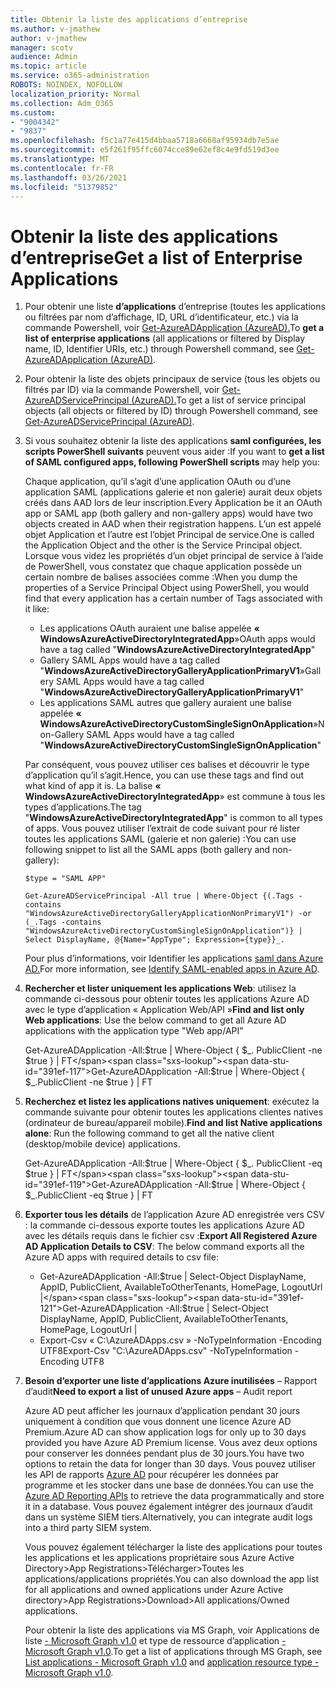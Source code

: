 ```yaml
---
title: Obtenir la liste des applications d’entreprise
ms.author: v-jmathew
author: v-jmathew
manager: scotv
audience: Admin
ms.topic: article
ms.service: o365-administration
ROBOTS: NOINDEX, NOFOLLOW
localization_priority: Normal
ms.collection: Adm_O365
ms.custom:
- "9004342"
- "9837"
ms.openlocfilehash: f5c1a77e415d4bbaa5718a6668af95934db7e5ae
ms.sourcegitcommit: e5f261f95ffc6074cce89e62ef8c4e9fd519d3ee
ms.translationtype: MT
ms.contentlocale: fr-FR
ms.lasthandoff: 03/26/2021
ms.locfileid: "51379852"
---
```

# <a name="get-a-list-of-enterprise-applications"></a><span data-ttu-id="391ef-102">Obtenir la liste des applications d’entreprise</span><span class="sxs-lookup"><span data-stu-id="391ef-102">Get a list of Enterprise Applications</span></span>

1. <span data-ttu-id="391ef-103">Pour obtenir une liste **d’applications** d’entreprise (toutes les applications ou filtrées par nom d’affichage, ID, URL d’identificateur, etc.) via la commande Powershell, voir [Get-AzureADApplication (AzureAD).](https://docs.microsoft.com/powershell/module/azuread/get-azureadapplication)</span><span class="sxs-lookup"><span data-stu-id="391ef-103">To **get a list of enterprise applications** (all applications or filtered by Display name, ID, Identifier URIs, etc.) through Powershell command, see [Get-AzureADApplication (AzureAD)](https://docs.microsoft.com/powershell/module/azuread/get-azureadapplication).</span></span>
2. <span data-ttu-id="391ef-104">Pour obtenir la liste des objets principaux de service (tous les objets ou filtrés par ID) via la commande Powershell, voir [Get-AzureADServicePrincipal (AzureAD).](https://docs.microsoft.com/powershell/module/azuread/get-azureadserviceprincipal)</span><span class="sxs-lookup"><span data-stu-id="391ef-104">To get a list of service principal objects (all objects or filtered by ID) through Powershell command, see [Get-AzureADServicePrincipal (AzureAD)](https://docs.microsoft.com/powershell/module/azuread/get-azureadserviceprincipal).</span></span>
3. <span data-ttu-id="391ef-105">Si vous souhaitez obtenir la liste des applications **saml configurées, les scripts PowerShell suivants** peuvent vous aider :</span><span class="sxs-lookup"><span data-stu-id="391ef-105">If you want to **get a list of SAML configured apps, following PowerShell scripts** may help you:</span></span>

    <span data-ttu-id="391ef-106">Chaque application, qu’il s’agit d’une application OAuth ou d’une application SAML (applications galerie et non galerie) aurait deux objets créés dans AAD lors de leur inscription.</span><span class="sxs-lookup"><span data-stu-id="391ef-106">Every Application be it an OAuth app or SAML app (both gallery and non-gallery apps) would have two objects created in AAD when their registration happens.</span></span> <span data-ttu-id="391ef-107">L’un est appelé objet Application et l’autre est l’objet Principal de service.</span><span class="sxs-lookup"><span data-stu-id="391ef-107">One is called the Application Object and the other is the Service Principal object.</span></span> <span data-ttu-id="391ef-108">Lorsque vous videz les propriétés d’un objet principal de service à l’aide de PowerShell, vous constatez que chaque application possède un certain nombre de balises associées comme :</span><span class="sxs-lookup"><span data-stu-id="391ef-108">When you dump the properties of a Service Principal Object using PowerShell, you would find that every application has a certain number of Tags associated with it like:</span></span>

    - <span data-ttu-id="391ef-109">Les applications OAuth auraient une balise appelée **« WindowsAzureActiveDirectoryIntegratedApp**»</span><span class="sxs-lookup"><span data-stu-id="391ef-109">OAuth apps would have a tag called "**WindowsAzureActiveDirectoryIntegratedApp**"</span></span>
    - <span data-ttu-id="391ef-110">Gallery SAML Apps would have a tag called "**WindowsAzureActiveDirectoryGalleryApplicationPrimaryV1**»</span><span class="sxs-lookup"><span data-stu-id="391ef-110">Gallery SAML Apps would have a tag called "**WindowsAzureActiveDirectoryGalleryApplicationPrimaryV1**"</span></span>
    - <span data-ttu-id="391ef-111">Les applications SAML autres que gallery auraient une balise appelée **« WindowsAzureActiveDirectoryCustomSingleSignOnApplication**»</span><span class="sxs-lookup"><span data-stu-id="391ef-111">Non-Gallery SAML Apps would have a tag called "**WindowsAzureActiveDirectoryCustomSingleSignOnApplication**"</span></span>

    <span data-ttu-id="391ef-112">Par conséquent, vous pouvez utiliser ces balises et découvrir le type d’application qu’il s’agit.</span><span class="sxs-lookup"><span data-stu-id="391ef-112">Hence, you can use these tags and find out what kind of app it is.</span></span> <span data-ttu-id="391ef-113">La balise **« WindowsAzureActiveDirectoryIntegratedApp**» est commune à tous les types d’applications.</span><span class="sxs-lookup"><span data-stu-id="391ef-113">The tag "**WindowsAzureActiveDirectoryIntegratedApp**" is common to all types of apps.</span></span> <span data-ttu-id="391ef-114">Vous pouvez utiliser l’extrait de code suivant pour ré lister toutes les applications SAML (galerie et non galerie) :</span><span class="sxs-lookup"><span data-stu-id="391ef-114">You can use following snippet to list all the SAML apps (both gallery and non-gallery):</span></span>

    `$type = "SAML APP"`

    `Get-AzureADServicePrincipal -All true | Where-Object {(.Tags -contains "WindowsAzureActiveDirectoryGalleryApplicationNonPrimaryV1") -or (_.Tags -contains "WindowsAzureActiveDirectoryCustomSingleSignOnApplication")} | Select DisplayName, @{Name="AppType"; Expression={type}}_.`

    <span data-ttu-id="391ef-115">Pour plus d’informations, voir Identifier les applications [saml dans Azure AD.](https://docs.microsoft.com/answers/questions/24259/identify-saml-enabled-apps-in-azure-ad.html)</span><span class="sxs-lookup"><span data-stu-id="391ef-115">For more information, see [Identify SAML-enabled apps in Azure AD](https://docs.microsoft.com/answers/questions/24259/identify-saml-enabled-apps-in-azure-ad.html).</span></span>

4. <span data-ttu-id="391ef-116">**Rechercher et lister uniquement les applications Web**: utilisez la commande ci-dessous pour obtenir toutes les applications Azure AD avec le type d’application « Application Web/API »</span><span class="sxs-lookup"><span data-stu-id="391ef-116">**Find and list only Web applications**: Use the below command to get all Azure AD applications with the application type "Web app/API"</span></span>

    <span data-ttu-id="391ef-117">Get-AzureADApplication -All:$true | Where-Object { $_. PublicClient -ne $true } | FT</span><span class="sxs-lookup"><span data-stu-id="391ef-117">Get-AzureADApplication -All:$true | Where-Object { $_.PublicClient -ne $true } | FT</span></span>
5. <span data-ttu-id="391ef-118">**Recherchez et listez les applications natives uniquement**: exécutez la commande suivante pour obtenir toutes les applications clientes natives (ordinateur de bureau/appareil mobile).</span><span class="sxs-lookup"><span data-stu-id="391ef-118">**Find and list Native applications alone**: Run the following command to get all the native client (desktop/mobile device) applications.</span></span>

    <span data-ttu-id="391ef-119">Get-AzureADApplication -All:$true | Where-Object { $_. PublicClient -eq $true } | FT</span><span class="sxs-lookup"><span data-stu-id="391ef-119">Get-AzureADApplication -All:$true | Where-Object { $_.PublicClient -eq $true } | FT</span></span>
6. <span data-ttu-id="391ef-120">**Exporter tous les détails** de l’application Azure AD enregistrée vers CSV : la commande ci-dessous exporte toutes les applications Azure AD avec les détails requis dans le fichier csv :</span><span class="sxs-lookup"><span data-stu-id="391ef-120">**Export All Registered Azure AD Application Details to CSV**: The below command exports all the Azure AD apps with required details to csv file:</span></span>

    - <span data-ttu-id="391ef-121">Get-AzureADApplication -All:$true | Select-Object DisplayName, AppID, PublicClient, AvailableToOtherTenants, HomePage, LogoutUrl |</span><span class="sxs-lookup"><span data-stu-id="391ef-121">Get-AzureADApplication -All:$true | Select-Object DisplayName, AppID, PublicClient, AvailableToOtherTenants, HomePage, LogoutUrl |</span></span>
    - <span data-ttu-id="391ef-122">Export-Csv « C:\AzureADApps.csv » -NoTypeInformation -Encoding UTF8</span><span class="sxs-lookup"><span data-stu-id="391ef-122">Export-Csv "C:\AzureADApps.csv" -NoTypeInformation -Encoding UTF8</span></span>

7. <span data-ttu-id="391ef-123">**Besoin d’exporter une liste d’applications Azure inutilisées** – Rapport d’audit</span><span class="sxs-lookup"><span data-stu-id="391ef-123">**Need to export a list of unused Azure apps** – Audit report</span></span>

    <span data-ttu-id="391ef-124">Azure AD peut afficher les journaux d’application pendant 30 jours uniquement à condition que vous donnent une licence Azure AD Premium.</span><span class="sxs-lookup"><span data-stu-id="391ef-124">Azure AD can show application logs for only up to 30 days provided you have Azure AD Premium license.</span></span>
    <span data-ttu-id="391ef-125">Vous avez deux options pour conserver les données pendant plus de 30 jours.</span><span class="sxs-lookup"><span data-stu-id="391ef-125">You have two options to retain the data for longer than 30 days.</span></span> <span data-ttu-id="391ef-126">Vous pouvez utiliser les API de rapports [Azure AD](https://docs.microsoft.com/azure/active-directory/reports-monitoring/concept-reporting-api) pour récupérer les données par programme et les stocker dans une base de données.</span><span class="sxs-lookup"><span data-stu-id="391ef-126">You can use the [Azure AD Reporting APIs](https://docs.microsoft.com/azure/active-directory/reports-monitoring/concept-reporting-api) to retrieve the data programmatically and store it in a database.</span></span> <span data-ttu-id="391ef-127">Vous pouvez également intégrer des journaux d’audit dans un système SIEM tiers.</span><span class="sxs-lookup"><span data-stu-id="391ef-127">Alternatively, you can integrate audit logs into a third party SIEM system.</span></span>

    <span data-ttu-id="391ef-128">Vous pouvez également télécharger la liste des applications pour toutes les applications et les applications propriétaire sous Azure Active Directory>App Registrations>Télécharger>Toutes les applications/applications propriétés.</span><span class="sxs-lookup"><span data-stu-id="391ef-128">You can also download the app list for all applications and owned applications under Azure Active directory>App Registrations>Download>All applications/Owned applications.</span></span>

    <span data-ttu-id="391ef-129">Pour obtenir la liste des applications via MS Graph, voir Applications de liste [- Microsoft Graph v1.0](https://docs.microsoft.com/graph/api/application-list) et type de ressource d’application [- Microsoft Graph v1.0](https://docs.microsoft.com/graph/api/resources/application).</span><span class="sxs-lookup"><span data-stu-id="391ef-129">To get a list of applications through MS Graph, see [List applications - Microsoft Graph v1.0](https://docs.microsoft.com/graph/api/application-list) and [application resource type - Microsoft Graph v1.0](https://docs.microsoft.com/graph/api/resources/application).</span></span>
